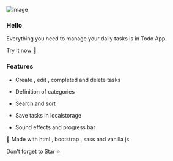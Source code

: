 ![image](https://s8.uupload.ir/files/20230430184645_ot54.jpg)
  

### Hello
Everything you need to manage your daily tasks is in Todo App.

  
[Try it now 🎲](http://a-hosseini.ir/projects/todo)



### Features


- Create , edit , completed and delete tasks 
  
- Definition of categories
  
- Search and sort 

- Save tasks in localstorage

- Sound effects and progress bar

🧩 Made with html , bootstrap , sass and vanilla js


Don't forget to Star ⭐

